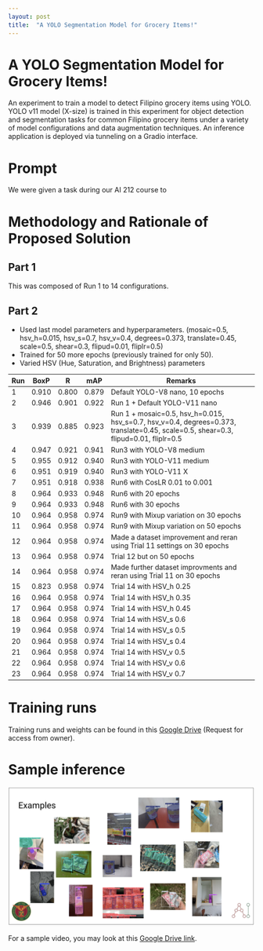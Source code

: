 ```yaml
---
layout: post
title:  "A YOLO Segmentation Model for Grocery Items!"
---
```


# A YOLO Segmentation Model for Grocery Items!

An experiment to train a model to detect Filipino grocery items using YOLO. YOLO v11 model (X-size) is trained in this experiment for object detection and segmentation tasks for common Filipino grocery items under a variety of model configurations and data augmentation techniques. An inference application is deployed via tunneling on a Gradio interface.

# Prompt

We were given a task during our AI 212 course to 

# Methodology and Rationale of Proposed Solution

## Part 1

This was composed of Run 1 to 14 configurations.

## Part 2
* Used last model parameters and hyperparameters. 
(mosaic=0.5, hsv_h=0.015, hsv_s=0.7, hsv_v=0.4, degrees=0.373, translate=0.45, scale=0.5, shear=0.3, flipud=0.01, fliplr=0.5)
* Trained for 50 more epochs (previously trained for only 50). 
* Varied HSV (Hue, Saturation, and Brightness) parameters



| Run | BoxP  | R     | mAP   | Remarks                                                                                                                             |
|-----|-------|-------|-------|-------------------------------------------------------------------------------------------------------------------------------------|
| 1   | 0.910 | 0.800 | 0.879 | Default YOLO-V8 nano, 10 epochs                                                                                                     |
| 2   | 0.946 | 0.901 | 0.922 | Run 1 + Default YOLO-V11 nano                                                                                                       |
| 3   | 0.939 | 0.885 | 0.923 | Run 1 + mosaic=0.5, hsv_h=0.015, hsv_s=0.7, hsv_v=0.4, degrees=0.373, translate=0.45, scale=0.5, shear=0.3, flipud=0.01, fliplr=0.5 |                                                                      |
| 4   | 0.947 | 0.921 | 0.941 | Run3 with YOLO-V8 medium                                                                                                            |
| 5   | 0.955 | 0.912 | 0.940 | Run3 with YOLO-V11 medium                                                                                                           |
| 6   | 0.951 | 0.919 | 0.940 | Run3 with YOLO-V11 X                                                                                                                |
| 7   | 0.951 | 0.918 | 0.938 | Run6 with CosLR 0.01 to 0.001                                                                                                       |
| 8   | 0.964 | 0.933 | 0.948 | Run6 with 20 epochs                                                                                                                 |
| 9   | 0.964 | 0.933 | 0.948 | Run6 with 30 epochs                                                                                                                 |
| 10   | 0.964 | 0.958 | 0.974 | Run9 with Mixup variation on 30 epochs                                                                                             |
| 11   | 0.964 | 0.958 | 0.974 | Run9 with Mixup variation on 50 epochs                                                                                             |
| 12   | 0.964 | 0.958 | 0.974 | Made a dataset improvement and reran using Trial 11 settings on 30 epochs                                                          |
| 13   | 0.964 | 0.958 | 0.974 | Trial 12 but on 50 epochs                                                                                                          |
| 14   | 0.964 | 0.958 | 0.974 | Made further dataset improvments and reran using Trial 11 on 30 epochs                                                             |
| 15   | 0.823 | 0.958 | 0.974 | Trial 14 with HSV_h 0.25                                                                                                           |
| 16   | 0.964 | 0.958 | 0.974 | Trial 14 with HSV_h 0.35                                                                                                           |
| 17   | 0.964 | 0.958 | 0.974 | Trial 14 with HSV_h 0.45                                                                                                           |
| 18   | 0.964 | 0.958 | 0.974 | Trial 14 with HSV_s 0.6                                                                                                            |
| 19   | 0.964 | 0.958 | 0.974 | Trial 14 with HSV_s 0.5                                                                                                            |
| 20   | 0.964 | 0.958 | 0.974 | Trial 14 with HSV_s 0.4                                                                                                            |
| 21   | 0.964 | 0.958 | 0.974 | Trial 14 with HSV_v 0.5                                                                                                            |
| 22   | 0.964 | 0.958 | 0.974 | Trial 14 with HSV_v 0.6                                                                                                            |
| 23   | 0.964 | 0.958 | 0.974 | Trial 14 with HSV_v 0.7                                                                                                            |

# Training runs

Training runs and weights can be found in this [Google Drive](https://drive.google.com/drive/folders/1_awr49-evoKf2umHpMZX-DZkjJaTCUfU?usp=sharing) (Request for access from owner). 

# Sample inference

![YOLO-Examples](/assets/yolo-assets-examples.png)

For a sample video, you may look at this [Google Drive link](https://drive.google.com/file/d/11ZkKFuzX7ROK4D8aibv1qCen53INYlT0/view?usp=sharing).
